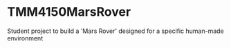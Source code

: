 # TMM4150MarsRover
Student project to build a 'Mars Rover' designed for a specific human-made environment
